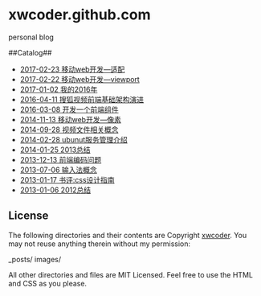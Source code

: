 xwcoder.github.com
==================

personal blog

##Catalog##

* [2017-02-23  移动web开发—适配](https://github.com/xwcoder/xwcoder.github.com/issues/13)
* [2017-02-22  移动web开发—viewport](https://github.com/xwcoder/xwcoder.github.com/issues/12)
* [2017-01-02  我的2016年](https://github.com/xwcoder/xwcoder.github.com/issues/11)
* [2016-04-11  搜狐视频前端基础架构演进](https://github.com/xwcoder/xwcoder.github.com/issues/10)
* [2016-03-08  开发一个前端组件](https://github.com/xwcoder/xwcoder.github.com/issues/9)
* [2014-11-13  移动web开发—像素](https://github.com/xwcoder/xwcoder.github.com/issues/8)
* [2014-09-28  视频文件相关概念](https://github.com/xwcoder/xwcoder.github.com/issues/7)
* [2014-02-28  ubunut服务管理介绍](https://github.com/xwcoder/xwcoder.github.com/issues/6)
* [2014-01-25  2013总结](https://github.com/xwcoder/xwcoder.github.com/issues/5)
* [2013-12-13  前端编码问题](https://github.com/xwcoder/xwcoder.github.com/issues/4)
* [2013-07-06  输入法概念](https://github.com/xwcoder/xwcoder.github.com/issues/3)
* [2013-01-17  书评:css设计指南](https://github.com/xwcoder/xwcoder.github.com/issues/2)
* [2013-01-06  2012总结](https://github.com/xwcoder/xwcoder.github.com/issues/1)

## License ##

The following directories and their contents are Copyright [xwcoder](https://github.com/xwcoder). You may not reuse anything therein without my permission:

_posts/
images/

All other directories and files are MIT Licensed. Feel free to use the HTML and CSS as you please.
